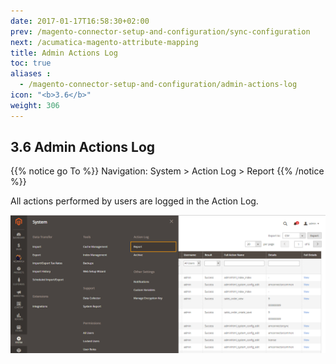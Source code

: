 ```yaml
---
date: 2017-01-17T16:58:30+02:00
prev: /magento-connector-setup-and-configuration/sync-configuration
next: /acumatica-magento-attribute-mapping
title: Admin Actions Log
toc: true
aliases :
  - /magento-connector-setup-and-configuration/admin-actions-log
icon: "<b>3.6</b>"
weight: 306
---
```


## 3.6 Admin Actions Log

{{% notice go To %}}
Navigation: System > Action Log > Report
{{% /notice %}}

<p>All actions performed by users are logged in the Action Log.</p>

![report](images/report.png?classes=shadow)


